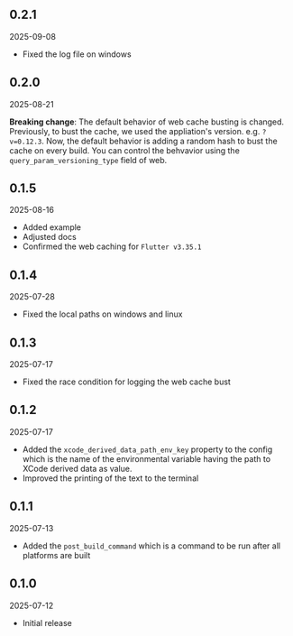 ## 0.2.1

2025-09-08
- Fixed the log file on windows

## 0.2.0

2025-08-21

**Breaking change**: The default behavior of web cache busting is changed. Previously, to bust the cache, we used the appliation's version. e.g. `?v=0.12.3`. Now, the default behavior is adding a random hash to bust the cache on every build. You can control the behvavior using the `query_param_versioning_type` field of web.

## 0.1.5

2025-08-16
- Added example
- Adjusted docs
- Confirmed the web caching for `Flutter v3.35.1`

## 0.1.4

2025-07-28
- Fixed the local paths on windows and linux

## 0.1.3

2025-07-17
- Fixed the race condition for logging the web cache bust

## 0.1.2

2025-07-17
- Added the `xcode_derived_data_path_env_key` property to the config which is the name of the environmental variable having the path to XCode derived data as value.
- Improved the printing of the text to the terminal

## 0.1.1

2025-07-13
- Added the `post_build_command` which is a command to be run after all platforms are built

## 0.1.0

2025-07-12
- Initial release
